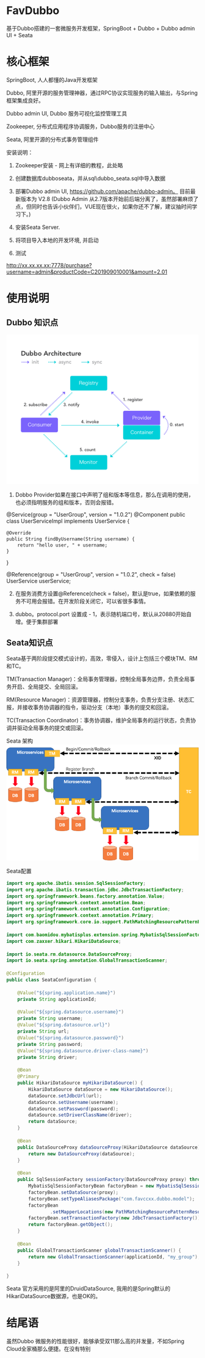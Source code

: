 # FavDubbo

基于Dubbo搭建的一套微服务开发框架，SpringBoot + Dubbo + Dubbo admin UI + Seata

# 核心框架
SpringBoot, 人人都懂的Java开发框架

Dubbo, 阿里开源的服务管理神器，通过RPC协议实现服务的输入输出，与Spring框架集成良好。

Dubbo admin UI, Dubbo 服务可视化监控管理工具

Zookeeper, 分布式应用程序协调服务，Dubbo服务的注册中心

Seata, 阿里开源的分布式事务管理组件


安装说明：

1. Zookeeper安装 - 网上有详细的教程，此处略

2. 创建数据库dubboseata，并从sql\dubbo_seata.sql中导入数据

3. 部署Dubbo admin UI, https://github.com/apache/dubbo-admin。  目前最新版本为 V2.8
(Dubbo Admin 从2.7版本开始前后端分离了，虽然部署麻烦了点，但同时也告诉小伙伴们，VUE现在很火，如果你还不了解，建议抽时间学习下。)

4. 安装Seata Server.

5. 将项目导入本地的开发环境, 并启动

6. 测试

http://xx.xx.xx.xx:7778/purchase?username=admin&productCode=C201909010001&amount=2.01

# 使用说明

## Dubbo 知识点

![image](https://github.com/favccxx/FavDubbo/raw/master/images/dubbo.png)

1. Dobbo Provider如果在接口中声明了组和版本等信息，那么在调用的使用，也必须指明服务的组和版本，否则会报错。

@Service(group = "UserGroup", version = "1.0.2")
@Component
public class UserServiceImpl implements UserService {

	@Override
	public String findByUsername(String username) {
		return "hello user, " + username;
	}

}

@Reference(group = "UserGroup", version = "1.0.2", check = false)
UserService userService;


2. 在服务消费方设置@Reference(check = false)，默认是true，如果依赖的服务不可用会报错。在开发阶段关闭它，可以省很多事情。

3. dubbo。protocol.port 设置成 - 1，表示随机端口号，默认从20880开始自增。便于集群部署

## Seata知识点

Seata基于两阶段提交模式设计的，高效，零侵入，设计上包括三个模块TM、RM和TC。

TM(Transaction Manager)：全局事务管理器，控制全局事务边界，负责全局事务开启、全局提交、全局回滚。

RM(Resource Manager)：资源管理器，控制分支事务，负责分支注册、状态汇报，并接收事务协调器的指令，驱动分支（本地）事务的提交和回滚。

TC(Transaction Coordinator)：事务协调器，维护全局事务的运行状态，负责协调并驱动全局事务的提交或回滚。

Seata 架构
![image](https://github.com/favccxx/FavDubbo/raw/master/images/Seata.png)

Seata配置
```java 
import org.apache.ibatis.session.SqlSessionFactory;
import org.apache.ibatis.transaction.jdbc.JdbcTransactionFactory;
import org.springframework.beans.factory.annotation.Value;
import org.springframework.context.annotation.Bean;
import org.springframework.context.annotation.Configuration;
import org.springframework.context.annotation.Primary;
import org.springframework.core.io.support.PathMatchingResourcePatternResolver;

import com.baomidou.mybatisplus.extension.spring.MybatisSqlSessionFactoryBean;
import com.zaxxer.hikari.HikariDataSource;

import io.seata.rm.datasource.DataSourceProxy;
import io.seata.spring.annotation.GlobalTransactionScanner;

@Configuration
public class SeataConfiguration {

	@Value("${spring.application.name}")
	private String applicationId;

	@Value("${spring.datasource.username}")
	private String username;
	@Value("${spring.datasource.url}")
	private String url;
	@Value("${spring.datasource.password}")
	private String password;
	@Value("${spring.datasource.driver-class-name}")
	private String driver;

	@Bean
	@Primary
	public HikariDataSource myHikariDataSource() {
		HikariDataSource dataSource = new HikariDataSource();
		dataSource.setJdbcUrl(url);
		dataSource.setUsername(username);
		dataSource.setPassword(password);
		dataSource.setDriverClassName(driver);
		return dataSource;
	}

	@Bean
	public DataSourceProxy dataSourceProxy(HikariDataSource dataSource) {
		return new DataSourceProxy(dataSource);
	}

	@Bean
	public SqlSessionFactory sessionFactory(DataSourceProxy proxy) throws Exception {
		MybatisSqlSessionFactoryBean factoryBean = new MybatisSqlSessionFactoryBean();
		factoryBean.setDataSource(proxy);
		factoryBean.setTypeAliasesPackage("com.favccxx.dubbo.model");
		factoryBean
				.setMapperLocations(new PathMatchingResourcePatternResolver().getResources("classpath*:/mapper/*.xml"));
		factoryBean.setTransactionFactory(new JdbcTransactionFactory());
		return factoryBean.getObject();
	}

	@Bean
	public GlobalTransactionScanner globalTransactionScanner() {
		return new GlobalTransactionScanner(applicationId, "my_group");
	}

}
```

Seata 官方采用的是阿里的DruidDataSource, 我用的是Spring默认的HikariDataSource数据源，也是OK的。

# 结尾语

虽然Dubbo 微服务的性能很好，能够承受双11那么高的并发量，不如Spring Cloud全家桶那么便捷。在没有特别




